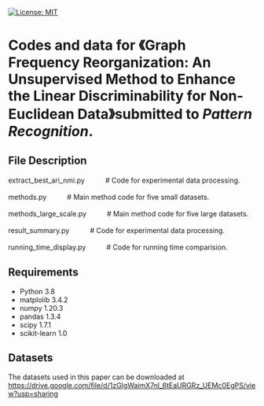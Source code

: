[![License: MIT](https://img.shields.io/badge/License-MIT-yellow.svg)](https://opensource.org/licenses/MIT)
# Codes and data for 《Graph Frequency Reorganization: An Unsupervised Method to Enhance the Linear Discriminability for Non-Euclidean Data》submitted to *Pattern Recognition*.

## File Description

extract_best_ari_nmi.py　　　# Code for experimental data processing.

methods.py　　　# Main method code for five small datasets.

methods_large_scale.py　　　# Main method code for five large datasets.

result_summary.py　　　# Code for experimental data processing.

running_time_display.py　　　# Code for running time comparision.

## Requirements

* Python 3.8
* matplolib 3.4.2
* numpy 1.20.3
* pandas 1.3.4
* scipy 1.7.1
* scikit-learn 1.0

## Datasets
The datasets used in this paper can be downloaded at https://drive.google.com/file/d/1zGIgWaimX7nl_6tEaURGRz_UEMc0EgPS/view?usp=sharing 
